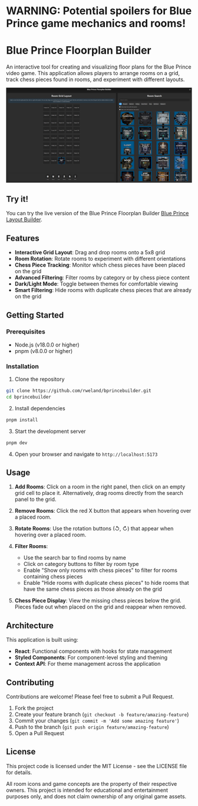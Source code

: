 # WARNING: Potential spoilers for Blue Prince game mechanics and rooms!

# Blue Prince Floorplan Builder

An interactive tool for creating and visualizing floor plans for the Blue Prince video game. This application allows players to arrange rooms on a grid, track chess pieces found in rooms, and experiment with different layouts.

![Blue Prince Floorplan Builder](/screenshots/main.png)

## Try it!
You can try the live version of the Blue Prince Floorplan Builder  [Blue Prince Layout Builder](https://rweland.github.io/bprincebuilder/).

## Features

- **Interactive Grid Layout**: Drag and drop rooms onto a 5x8 grid
- **Room Rotation**: Rotate rooms to experiment with different orientations
- **Chess Piece Tracking**: Monitor which chess pieces have been placed on the grid
- **Advanced Filtering**: Filter rooms by category or by chess piece content
- **Dark/Light Mode**: Toggle between themes for comfortable viewing
- **Smart Filtering**: Hide rooms with duplicate chess pieces that are already on the grid

## Getting Started

### Prerequisites

- Node.js (v18.0.0 or higher)
- pnpm (v8.0.0 or higher)

### Installation

1. Clone the repository
```bash
git clone https://github.com/rweland/bprincebuilder.git
cd bprincebuilder
```

2. Install dependencies
```bash
pnpm install
```

3. Start the development server
```bash
pnpm dev
```

4. Open your browser and navigate to `http://localhost:5173`

## Usage

1. **Add Rooms**: Click on a room in the right panel, then click on an empty grid cell to place it. Alternatively, drag rooms directly from the search panel to the grid.

2. **Remove Rooms**: Click the red X button that appears when hovering over a placed room.

3. **Rotate Rooms**: Use the rotation buttons (↺, ↻) that appear when hovering over a placed room.

4. **Filter Rooms**: 
   - Use the search bar to find rooms by name
   - Click on category buttons to filter by room type
   - Enable "Show only rooms with chess pieces" to filter for rooms containing chess pieces
   - Enable "Hide rooms with duplicate chess pieces" to hide rooms that have the same chess pieces as those already on the grid

5. **Chess Piece Display**: View the missing chess pieces below the grid. Pieces fade out when placed on the grid and reappear when removed.

## Architecture

This application is built using:

- **React**: Functional components with hooks for state management
- **Styled Components**: For component-level styling and theming
- **Context API**: For theme management across the application

## Contributing

Contributions are welcome! Please feel free to submit a Pull Request.

1. Fork the project
2. Create your feature branch (`git checkout -b feature/amazing-feature`)
3. Commit your changes (`git commit -m 'Add some amazing feature'`)
4. Push to the branch (`git push origin feature/amazing-feature`)
5. Open a Pull Request

## License

This project code is licensed under the MIT License - see the LICENSE file for details.

All room icons and game concepts are the property of their respective owners. This project is intended for educational and entertainment purposes only, and does not claim ownership of any original game assets.
